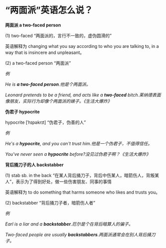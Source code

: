 # “两面派”英语怎么说？

**两面派 a two-faced person**

(1) two-faced “两面派的，言行不一致的，虚伪圆滑的”

英语解释为 changing what you say according to who you are talking to, in a way that is insincere and unpleasant。

(2) a two-faced person “两面派”

_例_

_He is **a two-faced person**.他是个两面派。_

_Leonard pretends to be a friend, and acts like a **two-faced** bitch.莱纳德表面像朋友，实际行为却像个两面派的婊子。《生活大爆炸》_

**伪君子 hypocrite**

hypocrite [ˈhɪpəkrɪt] “伪君子，伪善的人”

_例_

_He's a **hypocrite**, and you can't trust him.他是一个伪君子，不值得信任。_

_You've never seen a **hypocrite** before?没见过伪君子啊？《生活大爆炸》_

**背后捅刀子的人 backstabber**

(1) stab sb. in the back “在某人背后捅刀子，背后中伤某人，暗箭伤人，背叛某人”，表示为了得到好处，做一些伤害朋友、同事的事情

英语解释为 to do something that harms someone who likes and trusts you。

(2) backstabber “背后捅刀子者，暗箭伤人者”

_例_

_Earl is a liar and a **backstabber**.厄尔是个在背后暗算人的骗子。_

_Two-faced people are usually **backstabbers**.两面派通常会在别人背后捅刀子。_
